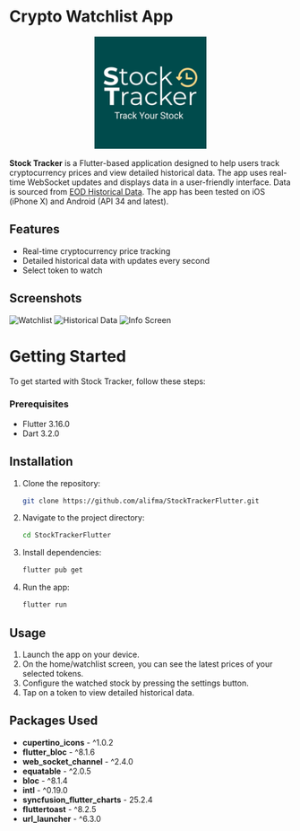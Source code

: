 # Crypto Watchlist App
<p align="center">
  <img src="android/app/src/main/res/mipmap-xxxhdpi/ic_launcher.png" alt="App Icon" width="200"/>
</p>

**Stock Tracker** is a Flutter-based application designed to help users track cryptocurrency prices and view detailed historical data. The app uses real-time WebSocket updates and displays data in a user-friendly interface. Data is sourced from [EOD Historical Data](https://eodhd.com/financial-apis/new-real-time-data-api-websockets). The app has been tested on iOS (iPhone X) and Android (API 34 and latest).

## Features
- Real-time cryptocurrency price tracking
- Detailed historical data with updates every second
- Select token to watch

## Screenshots

![Watchlist](https://api.geckode.my.id/StockTracker-Home.png)
![Historical Data](https://api.geckode.my.id/StockTracker-HomeSelect.png)
![Info Screen](https://api.geckode.my.id/StockTracker-Details.png)


# Getting Started
To get started with Stock Tracker, follow these steps:

### Prerequisites
- Flutter 3.16.0
- Dart 3.2.0

## Installation

1. Clone the repository:
    ```sh
    git clone https://github.com/alifma/StockTrackerFlutter.git
    ```

2. Navigate to the project directory:
    ```sh
    cd StockTrackerFlutter
    ```

3. Install dependencies:
    ```sh
    flutter pub get
    ```

4. Run the app:
    ```sh
    flutter run
    ```

## Usage

1. Launch the app on your device.
2. On the home/watchlist screen, you can see the latest prices of your selected tokens. 
3. Configure the watched stock by pressing the settings button.
4. Tap on a token to view detailed historical data.


## Packages Used
- **cupertino_icons** - ^1.0.2
- **flutter_bloc** - ^8.1.6
- **web_socket_channel** - ^2.4.0
- **equatable** - ^2.0.5
- **bloc** - ^8.1.4
- **intl** - ^0.19.0
- **syncfusion_flutter_charts** - 25.2.4
- **fluttertoast** - ^8.2.5
- **url_launcher** - ^6.3.0

